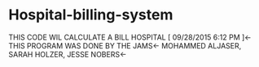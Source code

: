 # Hospital-billing-system
THIS CODE WIL CALCULATE A BILL HOSPITAL [ 09/28/2015  6:12 PM ]←
THIS PROGRAM WAS DONE BY THE JAMS←
MOHAMMED ALJASER, SARAH HOLZER, JESSE NOBERS←
